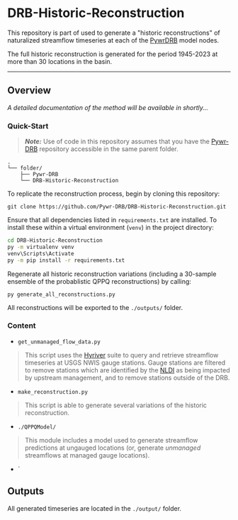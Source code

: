 # DRB-Historic-Reconstruction

This repository is part of used to generate a "historic reconstructions" of naturalized streamflow timeseries at each of the [PywrDRB](https://pywr-drb.github.io/Pywr-DRB/intro.html) model nodes.  

The full historic reconstruction is generated for the period 1945-2023 at more than 30 locations in the basin. 


***
## Overview

*A detailed documentation of the method will be available in shortly...*


### Quick-Start

> ***Note:*** Use of code in this repository assumes that you have the [Pywr-DRB](https://github.com/Pywr-DRB/Pywr-DRB) repository accessible in the same parent folder. 

```
.
└── folder/
    ├── Pywr-DRB
    └── DRB-Historic-Reconstruction
```

To replicate the reconstruction process, begin by cloning this repository:

```
git clone https://github.com/Pywr-DRB/DRB-Historic-Reconstruction.git
```

Ensure that all dependencies listed in `requirements.txt` are installed. To install these within a virtual environment (`venv`) in the project directory:

```bash
cd DRB-Historic-Reconstruction
py -m virtualenv venv
venv\Scripts\Activate
py -m pip install -r requirements.txt
```

Regenerate all historic reconstruction variations (including a 30-sample ensemble of the probablistic QPPQ reconstructions) by calling:
```
py generate_all_reconstructions.py
```

All reconstructions will be exported to the `./outputs/` folder.

### Content

- `get_unmanaged_flow_data.py`

> This script uses the [Hyriver](https://docs.hyriver.io/) suite to query and retrieve streamflow timeseries at USGS NWIS gauge stations. Gauge stations are filtered to remove stations which are identified by the [NLDI](https://waterdata.usgs.gov/blog/nldi-intro/) as being impacted by upstream management, and to remove stations outside of the DRB.

- `make_reconstruction.py`

> This script is able to generate several variations of the historic reconstruction.  




- `./QPPQModel/`

> This module includes a model used to generate streamflow predictions at ungauged locations (or, generate *unmanaged* streamflows at managed gauge locations).  

- `






## Outputs

All generated timeseries are located in the `./output/` folder.  